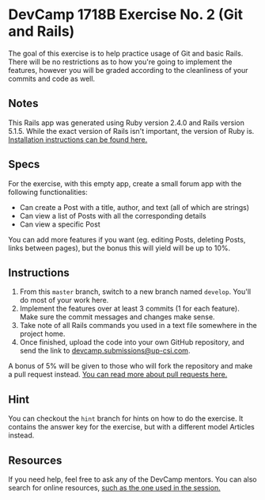 # DevCamp 1718B Exercise No. 2 (Git and Rails)

The goal of this exercise is to help practice usage of Git and basic Rails. There will be no restrictions as to how you're going to implement the features, however you will be graded according to the cleanliness of your commits and code as well.

## Notes

This Rails app was generated using Ruby version 2.4.0 and Rails version 5.1.5. While the exact version of Rails isn't important, the version of Ruby is. [Installation instructions can be found here.](https://gitlab.com/up-csi/dev-resources/blob/master/installation-guides/ubuntu-16.04-lts/rails_rbenv.md)

## Specs

For the exercise, with this empty app, create a small forum app with the following functionalities:
- Can create a Post with a title, author, and text (all of which are strings)
- Can view a list of Posts with all the corresponding details
- Can view a specific Post

You can add more features if you want (eg. editing Posts, deleting Posts, links between pages), but the bonus this will yield will be up to 10%.

## Instructions

1. From this `master` branch, switch to a new branch named `develop`. You'll do most of your work here.
2. Implement the features over at least 3 commits (1 for each feature). Make sure the commit messages and changes make sense.
3. Take note of all Rails commands you used in a text file somewhere in the project home.
4. Once finished, upload the code into your own GitHub repository, and send the link to devcamp.submissions@up-csi.com.

A bonus of 5% will be given to those who will fork the repository and make a pull request instead. [You can read more about pull requests here.](https://help.github.com/articles/creating-a-pull-request/)

## Hint

You can checkout the `hint` branch for hints on how to do the exercise. It contains the answer key for the exercise, but with a different model Articles instead.

## Resources

If you need help, feel free to ask any of the DevCamp mentors. You can also search for online resources, [such as the one used in the session.](http://guides.rubyonrails.org/getting_started.html)
